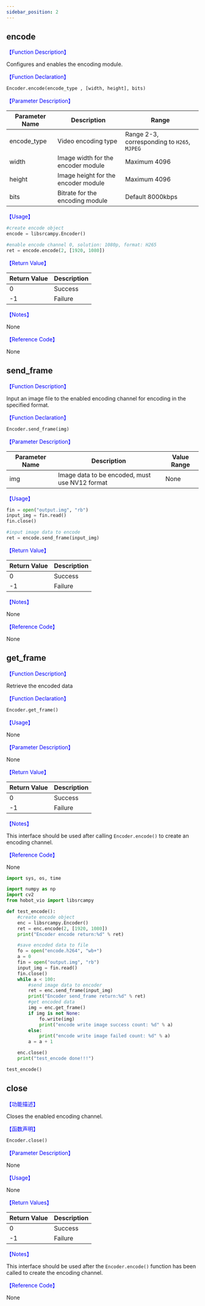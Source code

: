 ```yaml
---
sidebar_position: 2
---
```


## encode

<font color='Blue'>【Function Description】</font>

Configures and enables the encoding module.

<font color='Blue'>【Function Declaration】</font>

```python
Encoder.encode(encode_type , [width, height], bits)

```
<font color='Blue'>【Parameter Description】</font>  

| Parameter Name  | Description           | Range                     |
| ----------------| --------------------- | ------------------------- |
| encode_type    | Video encoding type   | Range 2-3, corresponding to `H265`, `MJPEG` |
| width           | Image width for the encoder module | Maximum 4096             |
| height          | Image height for the encoder module | Maximum 4096             |
| bits            | Bitrate for the encoding module | Default 8000kbps          |

<font color='Blue'>【Usage】</font>


```python
#create encode object
encode = libsrcampy.Encoder()

#enable encode channel 0, solution: 1080p, format: H265
ret = encode.encode(2, [1920, 1080])
```
<font color='Blue'>【Return Value】</font>  

| Return Value | Description |                 
| ------------- | ----------- |
| 0             | Success     |
| -1            | Failure     |

<font color='Blue'>【Notes】</font>

None

<font color='Blue'>【Reference Code】</font>

None

## send_frame

<font color='Blue'>【Function Description】</font>

Input an image file to the enabled encoding channel for encoding in the specified format.

<font color='Blue'>【Function Declaration】</font>


```python
Encoder.send_frame(img)
```
<font color='Blue'>【Parameter Description】</font>  

| Parameter Name | Description                                | Value Range           |
| -------------- | ------------------------------------------ | --------------------- |
| img            | Image data to be encoded, must use NV12 format | None                 |

<font color='Blue'>【Usage】</font>  


```python
fin = open("output.img", "rb")
input_img = fin.read()
fin.close()

#input image data to encode
ret = encode.send_frame(input_img)
```
<font color='Blue'>【Return Value】</font>  

| Return Value | Description  |
| ------------ | ----------- |
| 0            | Success     |
| -1           | Failure     |

<font color='Blue'>【Notes】</font>  

None

<font color='Blue'>【Reference Code】</font>  

None

## get_frame

<font color='Blue'>【Function Description】</font>  

Retrieve the encoded data

<font color='Blue'>【Function Declaration】</font>  


```python
Encoder.get_frame()
```
<font color='Blue'>【Usage】</font>  

None

<font color='Blue'>【Parameter Description】</font>  

None

<font color='Blue'>【Return Value】</font>  

| Return Value | Description  |
| ------------ | ----------- |
| 0            | Success     |
| -1           | Failure     |

<font color='Blue'>【Notes】</font>  

This interface should be used after calling `Encoder.encode()` to create an encoding channel.

<font color='Blue'>【Reference Code】</font>  

None


```python
import sys, os, time

import numpy as np
import cv2
from hobot_vio import libsrcampy

def test_encode():
    #create encode object
    enc = libsrcampy.Encoder()
    ret = enc.encode(2, [1920, 1080])
    print("Encoder encode return:%d" % ret)

    #save encoded data to file
    fo = open("encode.h264", "wb+")
    a = 0
    fin = open("output.img", "rb")
    input_img = fin.read()
    fin.close()
    while a < 100:
        #send image data to encoder
        ret = enc.send_frame(input_img)
        print("Encoder send_frame return:%d" % ret)
        #get encoded data
        img = enc.get_frame()
        if img is not None:
            fo.write(img)
            print("encode write image success count: %d" % a)
        else:
            print("encode write image failed count: %d" % a)
        a = a + 1

    enc.close()
    print("test_encode done!!!")

test_encode()
```

## close

<font color='Blue'>【功能描述】</font>

Closes the enabled encoding channel.

<font color='Blue'>【函数声明】</font>


```python
Encoder.close()
```

<font color='Blue'>【Parameter Description】</font>  

None

<font color='Blue'>【Usage】</font> 

None

<font color='Blue'>【Return Values】</font>  

| Return Value | Description                |
|--------------|----------------------------|
| 0            | Success                    |
| -1           | Failure                    |

<font color='Blue'>【Notes】</font>  

This interface should be used after the `Encoder.encode()` function has been called to create the encoding channel.

<font color='Blue'>【Reference Code】</font>  

None
